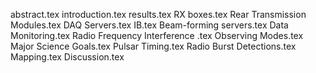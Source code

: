 abstract.tex
introduction.tex
results.tex
RX boxes.tex
Rear Transmission Modules.tex
DAQ Servers.tex
IB.tex
Beam-forming servers.tex
Data Monitoring.tex
Radio Frequency Interference .tex
Observing Modes.tex
Major Science Goals.tex
Pulsar Timing.tex
Radio Burst Detections.tex
Mapping.tex
Discussion.tex
